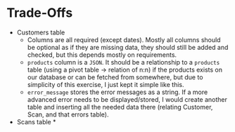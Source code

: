# Trade-Offs

* Customers table
  * Columns are all required (except dates). Mostly all columns should be optional as if they are missing data, they should still be added and checked, but this depends mostly on requirements.
  * `products` column is a `JSON`. It should be a relationship to a `products` table (using a pivot table -> relation of n:n) if the products exists on our database
  or can be fetched from somewhere, but due to simplicity of this exercise, I just kept it simple like this.
  * `error_message` stores the error messages as a string. If a more advanced error needs to be displayed/stored, I would create another table and inserting all the
  needed data there (relating Customer, Scan, and that errors table).
* Scans table
  * 
